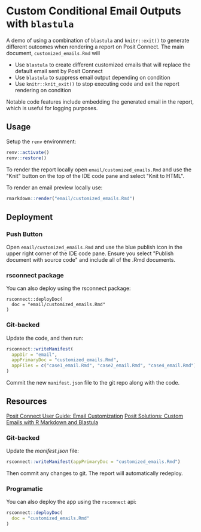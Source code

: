 # Custom Conditional Email Outputs with `blastula`

A demo of using a combination of `blastula` and `knitr::exit()` to generate different outcomes when rendering a report on Posit Connect. The main document, `customized_emails.Rmd` will 

-   Use `blastula` to create different customized emails that will
    replace the default email sent by Posit Connect
-   Use `blastula` to suppress email output depending on condition
-   Use `knitr::knit_exit()` to stop executing code and exit the
    report rendering on condition

Notable code features include embedding the generated email in the report, which is useful for logging purposes.

## Usage

Setup the `renv` environment:

```r
renv::activate()
renv::restore()
```

To render the report locally open `email/customized_emails.Rmd` and use the "Knit" button on the top of the IDE code pane and select "Knit to HTML".

To render an email preview locally use:

```r
rmarkdown::render("email/customized_emails.Rmd")
```

## Deployment

### Push Button

Open `email/customized_emails.Rmd` and use the blue publish icon in the upper right corner of the IDE code pane. Ensure you select "Publish document with source code" and include all of the .Rmd documents.

### rsconnect package

You can also deploy using the rsconnect package:

```
rsconnect::deployDoc(
  doc = "email/customized_emails.Rmd"
)
```

### Git-backed

Update the code, and then run:

```r
rsconnect::writeManifest(
  appDir = "email", 
  appPrimaryDoc = "customized_emails.Rmd",
  appFiles = c("case1_email.Rmd", "case2_email.Rmd", "case4_email.Rmd")
)
```

Commit the new `manifest.json` file to the git repo along with the code.

## Resources

[Posit Connect User Guide: Email Customization](https://docs.posit.co/connect/user/rmarkdown/index.html#r-markdown-email-customization)
[Posit Solutions: Custom Emails with R Markdown and Blastula](https://solutions.posit.co/write-code/blastula/index.html)









### Git-backed

Update the *manifest.json* file:

```r
rsconnect::writeManifest(appPrimaryDoc = "customized_emails.Rmd")
```

Then commit any changes to git. The report will automatically redeploy.

### Programatic

You can also deploy the app using the `rsconnect` api:

```r
rsconnect::deployDoc(
  doc = "customized_emails.Rmd"
)
```
